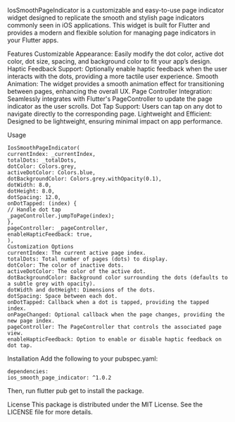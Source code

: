 IosSmoothPageIndicator is a customizable and easy-to-use page indicator widget designed to replicate the smooth and stylish page indicators commonly seen in iOS applications. This widget is built for Flutter and provides a modern and flexible solution for managing page indicators in your Flutter apps.

Features
Customizable Appearance: Easily modify the dot color, active dot color, dot size, spacing, and background color to fit your app’s design.
Haptic Feedback Support: Optionally enable haptic feedback when the user interacts with the dots, providing a more tactile user experience.
Smooth Animation: The widget provides a smooth animation effect for transitioning between pages, enhancing the overall UX.
Page Controller Integration: Seamlessly integrates with Flutter's PageController to update the page indicator as the user scrolls.
Dot Tap Support: Users can tap on any dot to navigate directly to the corresponding page.
Lightweight and Efficient: Designed to be lightweight, ensuring minimal impact on app performance.

Usage
````
IosSmoothPageIndicator(
currentIndex: _currentIndex,
totalDots: _totalDots,
dotColor: Colors.grey,
activeDotColor: Colors.blue,
dotBackgroundColor: Colors.grey.withOpacity(0.1),
dotWidth: 8.0,
dotHeight: 8.0,
dotSpacing: 12.0,
onDotTapped: (index) {
// Handle dot tap
_pageController.jumpToPage(index);
},
pageController: _pageController,
enableHapticFeedback: true,
),
Customization Options
currentIndex: The current active page index.
totalDots: Total number of pages (dots) to display.
dotColor: The color of inactive dots.
activeDotColor: The color of the active dot.
dotBackgroundColor: Background color surrounding the dots (defaults to a subtle grey with opacity).
dotWidth and dotHeight: Dimensions of the dots.
dotSpacing: Space between each dot.
onDotTapped: Callback when a dot is tapped, providing the tapped index.
onPageChanged: Optional callback when the page changes, providing the new page index.
pageController: The PageController that controls the associated page view.
enableHapticFeedback: Option to enable or disable haptic feedback on dot tap.
````
Installation
Add the following to your pubspec.yaml:

````
dependencies:
ios_smooth_page_indicator: ^1.0.2
````
Then, run flutter pub get to install the package.

License
This package is distributed under the MIT License. See the LICENSE file for more details.
